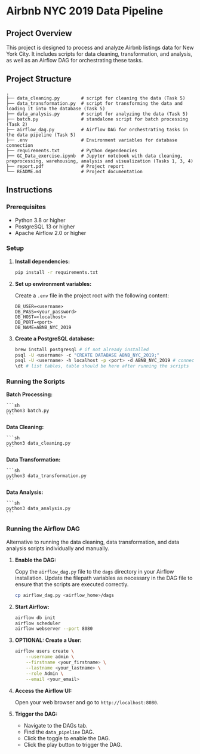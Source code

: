 # Airbnb NYC 2019 Data Pipeline

## Project Overview

This project is designed to process and analyze Airbnb listings data for New York City. It includes scripts for data cleaning, transformation, and analysis, as well as an Airflow DAG for orchestrating these tasks.

## Project Structure

```
.
├── data_cleaning.py        # script for cleaning the data (Task 5)
├── data_transformation.py  # script for transforming the data and loading it into the database (Task 5)
├── data_analysis.py        # script for analyzing the data (Task 5)
├── batch.py                # standalone script for batch processing (Task 2)
├── airflow_dag.py          # Airflow DAG for orchestrating tasks in the data pipeline (Task 5)
├── .env                    # Environment variables for database connection
├── requirements.txt        # Python dependencies
├── GC_Data_exercise.ipynb  # Jupyter notebook with data cleaning, preprocessing, warehousing, analysis and visualization (Tasks 1, 3, 4)
├── report.pdf              # Project report
└── README.md               # Project documentation
```

## Instructions

### Prerequisites

- Python 3.8 or higher
- PostgreSQL 13 or higher
- Apache Airflow 2.0 or higher

### Setup

1. **Install dependencies:**

    ```sh
    pip install -r requirements.txt
    ```

2. **Set up environment variables:**

    Create a `.env` file in the project root with the following content:

    ```dotenv
    DB_USER=<username>
    DB_PASS=<your_password>
    DB_HOST=<localhost>
    DB_PORT=<port>
    DB_NAME=ABNB_NYC_2019
    ```
   
3. **Create a PostgreSQL database:**

    ```sh
    brew install postgresql # if not already installed
    psql -U <username> -c "CREATE DATABASE ABNB_NYC_2019;"
    psql -U <username> -h localhost -p <port> -d ABNB_NYC_2019 # connect to the database
    \dt # list tables, table should be here after running the scripts
    ```

### Running the Scripts

**Batch Processing:**

    ```sh
    python3 batch.py
    ```
**Data Cleaning:**

    ```sh
    python3 data_cleaning.py
    ```

**Data Transformation:**

    ```sh
    python3 data_transformation.py
    ```

**Data Analysis:**

    ```sh
    python3 data_analysis.py
    ```

### Running the Airflow DAG
Alternative to running the data cleaning, data transformation, and data analysis scripts individually and manually.

1. **Enable the DAG:**

    Copy the `airflow_dag.py` file to the `dags` directory in your Airflow installation.
    Update the filepath variables as necessary in the DAG file to ensure that the scripts are executed correctly.

    ```sh
    cp airflow_dag.py <airflow_home>/dags
    ```

1. **Start Airflow:**

    ```sh
    airflow db init
    airflow scheduler
    airflow webserver --port 8080
    ```

2. **OPTIONAL: Create a User:**

    ```sh
    airflow users create \
        --username admin \
        --firstname <your_firstname> \
        --lastname <your_lastname> \
        --role Admin \
        --email <your_email>
    ```

2. **Access the Airflow UI:**

    Open your web browser and go to `http://localhost:8080`.

3. **Trigger the DAG:**

    - Navigate to the DAGs tab.
    - Find the `data_pipeline` DAG.
    - Click the toggle to enable the DAG.
    - Click the play button to trigger the DAG. 